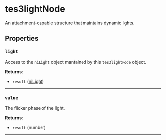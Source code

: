 # tes3lightNode
<div class="search_terms" style="display: none">tes3lightnode, lightnode</div>

<!---
	This file is autogenerated. Do not edit this file manually. Your changes will be ignored.
	More information: https://github.com/MWSE/MWSE/tree/master/docs
-->

An attachment-capable structure that maintains dynamic lights.

## Properties

### `light`
<div class="search_terms" style="display: none">light</div>

Access to the `niLight` object mantained by this `tes3lightNode` object.

**Returns**:

* `result` ([niLight](../../types/niLight))

***

### `value`
<div class="search_terms" style="display: none">value</div>

The flicker phase of the light.

**Returns**:

* `result` (number)

***

